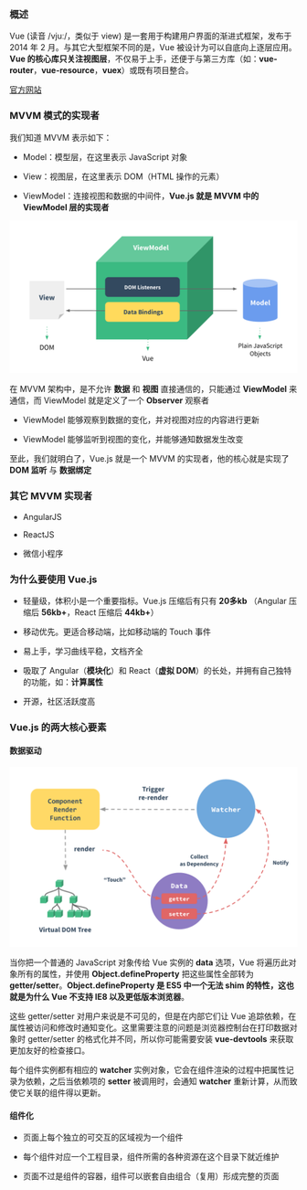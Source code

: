### 概述

Vue (读音 /vjuː/，类似于 view) 是一套用于构建用户界面的渐进式框架，发布于 2014 年 2 月。与其它大型框架不同的是，Vue 被设计为可以自底向上逐层应用。**Vue 的核心库只关注视图层**，不仅易于上手，还便于与第三方库（如：**vue-router**，**vue-resource**，**vuex**）或既有项目整合。

[官方网站](http://www.qfdmy.com/wp-content/themes/quanbaike/go.php?url=aHR0cHM6Ly9jbi52dWVqcy5vcmcv)

### MVVM 模式的实现者

我们知道 MVVM 表示如下：

- Model：模型层，在这里表示 JavaScript 对象

- View：视图层，在这里表示 DOM（HTML 操作的元素）

- ViewModel：连接视图和数据的中间件，**Vue.js 就是 MVVM 中的 ViewModel 层的实现者**

![](../img/10-00000008.png)

在 MVVM 架构中，是不允许 **数据** 和 **视图** 直接通信的，只能通过 **ViewModel** 来通信，而 ViewModel 就是定义了一个 **Observer** 观察者

- ViewModel 能够观察到数据的变化，并对视图对应的内容进行更新

- ViewModel 能够监听到视图的变化，并能够通知数据发生改变

至此，我们就明白了，Vue.js 就是一个 MVVM 的实现者，他的核心就是实现了 **DOM 监听** 与 **数据绑定**

### 其它 MVVM 实现者

- AngularJS

- ReactJS

- 微信小程序

### 为什么要使用 Vue.js

- 轻量级，体积小是一个重要指标。Vue.js 压缩后有只有 **20多kb** （Angular 压缩后 **56kb+**，React 压缩后 **44kb+**）

- 移动优先。更适合移动端，比如移动端的 Touch 事件

- 易上手，学习曲线平稳，文档齐全

- 吸取了 Angular（**模块化**）和 React（**虚拟 DOM**）的长处，并拥有自己独特的功能，如：**计算属性**

- 开源，社区活跃度高

### Vue.js 的两大核心要素    

#### 数据驱动

![](../img/10-00000009.png)

当你把一个普通的 JavaScript 对象传给 Vue 实例的 **data** 选项，Vue 将遍历此对象所有的属性，并使用 **Object.defineProperty** 把这些属性全部转为 **getter/setter**。**Object.defineProperty 是 ES5 中一个无法 shim 的特性，这也就是为什么 Vue 不支持 IE8 以及更低版本浏览器**。

这些 getter/setter 对用户来说是不可见的，但是在内部它们让 Vue 追踪依赖，在属性被访问和修改时通知变化。这里需要注意的问题是浏览器控制台在打印数据对象时 getter/setter 的格式化并不同，所以你可能需要安装 **vue-devtools** 来获取更加友好的检查接口。

每个组件实例都有相应的 **watcher** 实例对象，它会在组件渲染的过程中把属性记录为依赖，之后当依赖项的 **setter** 被调用时，会通知 **watcher** 重新计算，从而致使它关联的组件得以更新。

#### 组件化

- 页面上每个独立的可交互的区域视为一个组件

- 每个组件对应一个工程目录，组件所需的各种资源在这个目录下就近维护

- 页面不过是组件的容器，组件可以嵌套自由组合（复用）形成完整的页面
